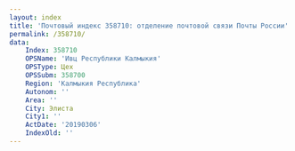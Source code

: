 ```yaml
---
layout: index
title: 'Почтовый индекс 358710: отделение почтовой связи Почты России'
permalink: /358710/
data:
    Index: 358710
    OPSName: 'Ивц Республики Калмыкия'
    OPSType: Цех
    OPSSubm: 358700
    Region: 'Калмыкия Республика'
    Autonom: ''
    Area: ''
    City: Элиста
    City1: ''
    ActDate: '20190306'
    IndexOld: ''
---
```

